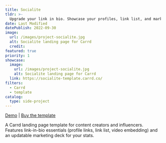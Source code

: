 ```yaml
---
title: Socialite
tldr: >-
  Upgrade your link in bio. Showcase your profiles, link list, and marketing deck all in one place with this Carrd template.
date: Last Modified
datePublish: 2022-09-30
image:
  url: /images/project-socialite.jpg
  alt: Socialite landing page for Carrd
  credit:
featured: true
priority: 1
showcase:
  image:
    url: /images/project-socialite.jpg
    alt: Socialite landing page for Carrd
  link: https://socialite-template.carrd.co/
filters:
  - Carrd
  - template
catalog:
  type: side-project
---
```


[Demo](https://socialite-template.carrd.co/) | [Buy the template](https://carrd.co/buy/617ff64134f72928)

A Carrd landing page template for content creators and influencers. Features link-in-bio essentials (profile links, link list, video embedding) and an updatable marketing deck for your stats.
